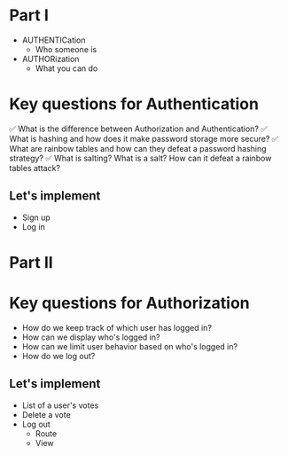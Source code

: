 # Part I

* AUTHENTICation
  - Who someone is
* AUTHORization
  - What you can do

# Key questions for Authentication
✅ What is the difference between Authorization and Authentication?
✅ What is hashing and how does it make password storage more secure?
✅ What are rainbow tables and how can they defeat a password hashing strategy?
✅ What is salting? What is a salt? How can it defeat a rainbow tables attack?

## Let's implement
* Sign up
* Log in

# Part II

# Key questions for Authorization
* How do we keep track of which user has logged in?
* How can we display who's logged in?
* How can we limit user behavior based on who's logged in?
* How do we log out?

## Let's implement

* List of a user's votes
* Delete a vote
* Log out
  * Route
  * View
